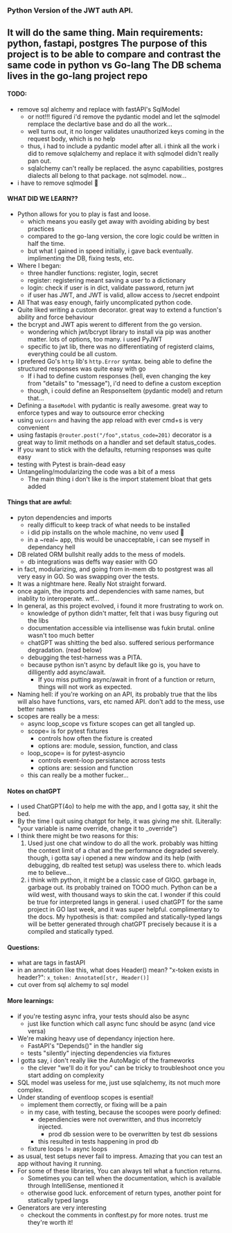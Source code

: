 ### Python Version of the JWT auth API.
It will do the same thing.
Main requirements: python, fastapi, postgres
The purpose of this project is to be able to compare and contrast the same code in python vs Go-lang
The DB schema lives in the go-lang project repo
---
#### TODO:
- remove sql alchemy and replace with fastAPI's SqlModel
    - or not!!! figured i'd remove the pydantic model and let the sqlmodel remplace the declartive base and do all the work...
    - well turns out, it no longer validates unauthorized keys coming in the request body, which is no help
    - thus, i had to include a pydantic model after all. i think all the work i did to remove sqlalchemy and replace it with sqlmodel didn't really pan out. 
    - sqlalchemy can't really be replaced. the async capabilities, postgres dialects all belong to that package. not sqlmodel. now...
- i have to remove sqlmodel 🤬

#### WHAT DID WE LEARN??
- Python allows for you to play is fast and loose.
    - which means you easily get away with avoiding abiding by best practices
    - compared to the go-lang version, the core logic could be written in half the time.
    - but what I gained in speed initially, i gave back eventually. implimenting the DB, fixing tests, etc.
- Where I began:
    - three handler functions: register, login, secret
    - register: registering meant saving a user to a dictionary
    - login: check if user is in dict, validate password, return jwt
    - if user has JWT, and JWT is valid, allow access to /secret endpoint
- All That was easy enough, fairly uncomplicated python code.
- Quite liked writing a custom decorator. great way to extend a function's ability and force behaviour
- the bcrypt and JWT apis werent to different from the go version.
    - wondering which jwt/bcrypt library to install via pip was another matter. lots of options, too many. i used PyJWT
    - specific to jwt lib, there was no differentiating of registerd claims, everything could be all custom.
- I prefered Go's `http` lib's `http.Error` syntax. being able to define the structured responses was quite easy with go
    - If i had to define custom responses (hell, even changing the key from "details" to "message"), i'd need to define a custom exception
    - though, i could define an ResponseItem (pydantic model) and return that...
- Defining a `BaseModel` with pydantic is really awesome. great way to enforce types and way to outsource error checking
- using `uvicorn` and having the app reload with ever cmd+s  is very convenient
- using fastapis `@router.post("/foo",status_code=201)` decorator is a great way to limit methods on a handler and set default status_codes.
- If you want to stick with the defaults, returning responses was quite easy
- testing with Pytest is brain-dead easy
- Untangeling/modularizing the code was a bit of a mess
    - The main thing i don't like is the import statement bloat that gets added

#### Things that are awful:
- pyton dependencies and imports
    - really difficult to keep track of what needs to be installed
    - i did pip installs on the whole machine, no venv used :facepalm:
    - in a ~real~ app, this would be unacceptable, i can see myself in dependancy hell
- DB related ORM bullshit really adds to the mess of models.
    - db integrations was deffs way easier with GO
- in fact, modularizing, and going from in-mem db to postgrest was all very easy in GO. So was swapping over the tests.
- It was a nightmare here. Really Not straight forward.
- once again, the imports and dependencies with same names, but inablity to interoperate. wtf...
- In general, as this project evolved, i found it more frustrating to work on.
    - knowledge of python didn't matter, felt that i was busy figuring out the libs
    - documentation accessible via intellisense was fukin brutal. online wasn't too much better
    - chatGPT was shitting the bed also. suffered serious performance degradation. (read below)
    - debugging the test-harness was a PITA.
    - because python isn't async by default like go is, you have to dilligently add async/await.
        - If you miss putting async/await in front of a function or return, things will not work as expected.
- Naming hell: if you're working on an API, its probably true that the libs will also have functions, vars, etc named API. don't add to the mess, use better names
- scopes are really be a mess:
    - async loop_scope vs fixture scopes can get all tangled up. 
    - scope= is for pytest fixtures 
        - controls how often the fixture is created
        - options are: module, session, function, and class
    - loop_scope= is for pytest-asyncio
        - controls event-loop persistance across tests
        - options are: session and function
    - this can really be a mother fucker...


#### Notes on chatGPT
- I used ChatGPT(4o) to help me with the app, and I gotta say, it shit the bed.
- By the time I quit using chatgpt for help, it was giving me shit. (Literally: "your variable is name override, change it to _override")
- I think there might be two reasons for this:
    1. Used just one chat window to do all the work. probably was hitting the context limit of a chat and the performance degraded severely. though, i gotta say i opened a new window and its help (with debugging, db realted test setup) was useless there to. which leads me to believe...
    2. i think with python, it might be a classic case of GIGO. garbage in, garbage out. its probably trained on TOOO much. Python can be a wild west, with thousand ways to skin the cat. I wonder if this could be true for interpreted langs in general. i used chatGPT for the same project in GO last week, and it was super helpful. complimentary to the docs. My hypothesis is that: compiled and statically-typed langs will be better generated through chatGPT precisely because it is a compiled and statically typed.

#### Questions:
- what are tags in fastAPI
- in an annotation like this, what does Header() mean? "x-token exists in header?":
    `x_token: Annotated[str, Header()]`
- cut over from sql alchemy to sql model

#### More learnings:
- if you're testing async infra, your tests should also be async
    - just like function which call async func should be async (and vice versa)
- We're making heavy use of dependancy injection here.
    - FastAPI's "Depends()" in the handler sig
    - tests "silently" injecting dependencies via fixtures
- I gotta say, i don't really like the AutoMagic of the frameworks
    - the clever "we'll do it for you" can be tricky to troubleshoot once you start adding on complexity
- SQL model was useless for me, just use sqlalchemy, its not much more complex.
- Under standing of eventloop scopes is esential!
    - implement them correctly, or fixing will be a pain
    - in my case, with testing, because the scoopes were poorly defined:
        - dependiencies were not overwritten, and thus incorretcly injected.
            - prod db session were to be overwritten by test db sessions
        - this resulted in tests happening in prod db
    - fixture loops != async loops
- as usual, test setups never fail to impress. Amazing that you can test an app without having it running.
- For some of these libraries, You can always tell what a function returns.
    - Sometimes you can tell when the documentation, which is available through IntelliSense, mentioned it
    - otherwise good luck. enforcement of return types, another point for statically typed langs
- Generators are very interesting
    - checkout the comments in conftest.py for more notes. trust me they're worth it!
